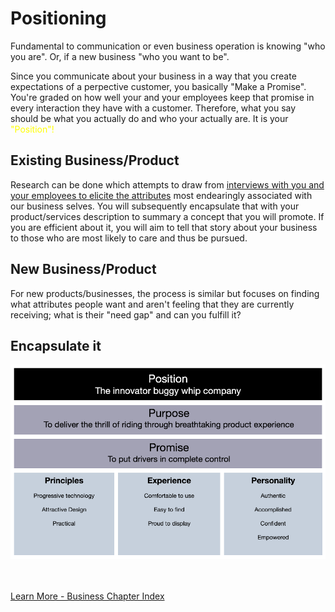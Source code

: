 
# Positioning

Fundamental to communication or even business operation is knowing "who you are".  Or, if a new business "who you want to be".

Since you communicate about your business in a way that you create expectations of a perpective customer, you basically "Make a Promise".   You're graded on how well your and your employees keep that promise in every interaction they have with a customer.  Therefore, what you say should be what you actually do and who your actually are.  It is your <font color=yellow>"Position"!</font>

## Existing Business/Product

Research can be done which attempts to draw from [interviews with you and your employees to elicite the attributes](../business/archetype.md) most endearingly associated with our business selves.  You will subsequently encapsulate that with your product/services description to summary a concept that you will promote.  If you are efficient about it, you will aim to tell that story about your business to those who are most likely to care and thus be pursued.

## New Business/Product

For new products/businesses, the process is similar but focuses on finding what attributes people want and aren't feeling that they are currently receiving; what is their "need gap" and can you fulfill it?




## Encapsulate it

<img src="../business/captures/positionsummary.png"  width="900">


<br>
<br>
<br>

[Learn More - Business Chapter Index](../chapters.md#business)

